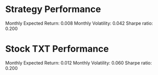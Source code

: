 # Strategy Performance
Monthly Expected Return: 0.008
Monthly Volatility: 0.042
Sharpe ratio: 0.200
# Stock TXT Performance
Monthly Expected Return: 0.012
Monthly Volatility: 0.060
Sharpe ratio: 0.200
